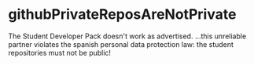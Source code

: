 # githubPrivateReposAreNotPrivate
The Student Developer Pack doesn't work as advertised.
...this unreliable partner violates the spanish personal data protection law: the student repositories must not be public!
